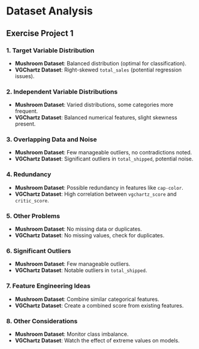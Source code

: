 # Dataset Analysis

## Exercise Project 1

### 1. Target Variable Distribution
- **Mushroom Dataset**: Balanced distribution (optimal for classification).
- **VGChartz Dataset**: Right-skewed `total_sales` (potential regression issues).

### 2. Independent Variable Distributions
- **Mushroom Dataset**: Varied distributions, some categories more frequent.
- **VGChartz Dataset**: Balanced numerical features, slight skewness present.

### 3. Overlapping Data and Noise
- **Mushroom Dataset**: Few manageable outliers, no contradictions noted.
- **VGChartz Dataset**: Significant outliers in `total_shipped`, potential noise.

### 4. Redundancy
- **Mushroom Dataset**: Possible redundancy in features like `cap-color`.
- **VGChartz Dataset**: High correlation between `vgchartz_score` and `critic_score`.

### 5. Other Problems
- **Mushroom Dataset**: No missing data or duplicates.
- **VGChartz Dataset**: No missing values, check for duplicates.

### 6. Significant Outliers
- **Mushroom Dataset**: Few manageable outliers.
- **VGChartz Dataset**: Notable outliers in `total_shipped`.

### 7. Feature Engineering Ideas
- **Mushroom Dataset**: Combine similar categorical features.
- **VGChartz Dataset**: Create a combined score from existing features.

### 8. Other Considerations
- **Mushroom Dataset**: Monitor class imbalance.
- **VGChartz Dataset**: Watch the effect of extreme values on models.
